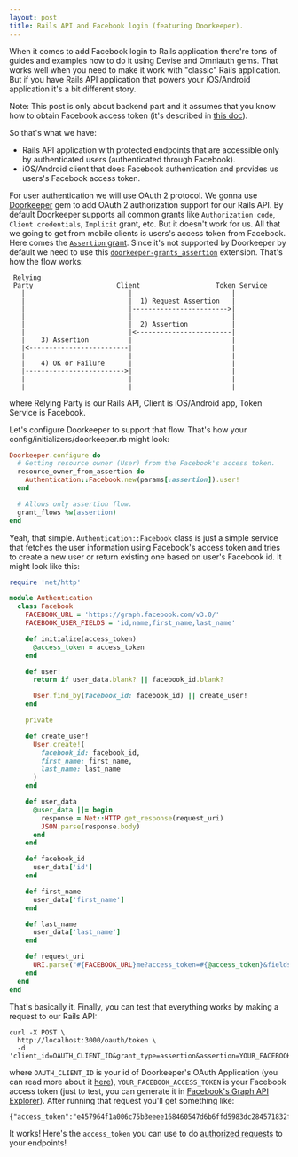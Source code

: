 ```yaml
---
layout: post
title: Rails API and Facebook login (featuring Doorkeeper).
---
```


When it comes to add Facebook login to Rails application there're tons of guides and examples how to do it using Devise and Omniauth gems. That works well when you need to make it work with "classic" Rails application. But if you have Rails API application that powers your iOS/Android application it's a bit different story.

Note: This post is only about backend part and it assumes that you know how to obtain Facebook access token (it's described in [this doc](https://developers.facebook.com/docs/facebook-login/ios/)).

So that's what we have:

- Rails API application with protected endpoints that are accessible only by authenticated users (authenticated through Facebook).
- iOS/Android client that does Facebook authentication and provides us users's Facebook access token.

For user authentication we will use OAuth 2 protocol. We gonna use [Doorkeeper](https://github.com/doorkeeper-gem/doorkeeper) gem to add OAuth 2 authorization support for our Rails API. By default Doorkeeper supports all common grants like `Authorization code`, `Client credentials`, `Implicit` grant, etc. But it doesn't work for us. All that we going to get from mobile clients is users's access token from Facebook. Here comes the [`Assertion` grant](http://tools.ietf.org/html/rfc7521). Since it's not supported by Doorkeeper by default we need to use this [`doorkeeper-grants_assertion`](https://github.com/doorkeeper-gem/doorkeeper-grants_assertion) extension. That's how the flow works:

     Relying
     Party                     Client                   Token Service
       |                          |                         |
       |                          |  1) Request Assertion   |
       |                          |------------------------>|
       |                          |                         |
       |                          |  2) Assertion           |
       |                          |<------------------------|
       |    3) Assertion          |                         |
       |<-------------------------|                         |
       |                          |                         |
       |    4) OK or Failure      |                         |
       |------------------------->|                         |
       |                          |                         |
       |                          |                         |

where Relying Party is our Rails API, Client is iOS/Android app, Token Service is Facebook.

Let's configure Doorkeeper to support that flow. That's how your config/initializers/doorkeeper.rb might look:

```ruby
Doorkeeper.configure do
  # Getting resource owner (User) from the Facebook's access token.
  resource_owner_from_assertion do
    Authentication::Facebook.new(params[:assertion]).user!
  end

  # Allows only assertion flow.
  grant_flows %w(assertion)
end
```

Yeah, that simple. `Authentication::Facebook` class is just a simple service that fetches the user information using Facebook's access token and tries to create a new user or return existing one based on user's Facebook id. It might look like this:

```ruby
require 'net/http'

module Authentication
  class Facebook
    FACEBOOK_URL = 'https://graph.facebook.com/v3.0/'
    FACEBOOK_USER_FIELDS = 'id,name,first_name,last_name'

    def initialize(access_token)
      @access_token = access_token
    end

    def user!
      return if user_data.blank? || facebook_id.blank?

      User.find_by(facebook_id: facebook_id) || create_user!
    end

    private

    def create_user!
      User.create!(
        facebook_id: facebook_id,
        first_name: first_name,
        last_name: last_name
      )
    end

    def user_data
      @user_data ||= begin
        response = Net::HTTP.get_response(request_uri)
        JSON.parse(response.body)
      end
    end

    def facebook_id
      user_data['id']
    end

    def first_name
      user_data['first_name']
    end

    def last_name
      user_data['last_name']
    end

    def request_uri
      URI.parse("#{FACEBOOK_URL}me?access_token=#{@access_token}&fields=#{FACEBOOK_USER_FIELDS}")
    end
  end
end
```

That's basically it. Finally, you can test that everything works by making a request to our Rails API:

```
curl -X POST \
  http://localhost:3000/oauth/token \
  -d 'client_id=OAUTH_CLIENT_ID&grant_type=assertion&assertion=YOUR_FACEBOOK_ACCESS_TOKEN'
```

where `OAUTH_CLIENT_ID` is your id of Doorkeeper's OAuth Application (you can read more about it [here](https://github.com/doorkeeper-gem/doorkeeper#applications-list)), `YOUR_FACEBOOK_ACCESS_TOKEN` is your Facebook access token (just to test, you can generate it in [Facebook's Graph API Explorer](https://developers.facebook.com/tools/explorer/)). After running that request you'll get something like:

```
{"access_token":"e457964f1a006c75b3eeee168460547d6b6ffd5983dc284571832fed3a5b4ec9","token_type":"bearer","expires_in":86400,"refresh_token":"ad91f7b6c0a85f55c1d33c187a3ad0f4e79565a8d2074e38ba9f298357e459b2","created_at":1528458832}
```

It works! Here's the `access_token` you can use to do [authorized requests](https://github.com/doorkeeper-gem/doorkeeper#protecting-resources-with-oauth-aka-your-api-endpoint) to your endpoints!
